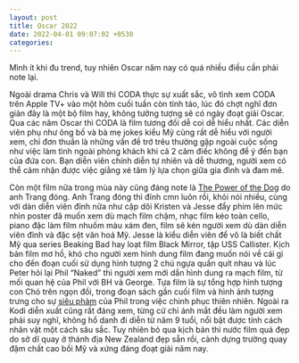 ```yaml
---
layout: post
title: Oscar 2022
date: 2022-04-01 09:07:02 +0530
categories: 
---
```

Mình ít khi đu trend, tuy nhiên Oscar năm nay có quá nhiều điều cần phải note lại.

Ngoài drama Chris và Will thì CODA thực sự xuất sắc, vô tình xem CODA trên Apple TV+ vào một hôm cuối tuần còn tỉnh táo, lúc đó chợt nghĩ đơn giản đây là một bộ film hay, không tưởng tượng sẽ có ngày đoạt giải Oscar. Qua các năm Oscar thì CODA là film tương đối dễ coi dễ hiểu nhất. Các diễn viên phụ như ông bố và bà mẹ jokes kiểu Mỹ cũng rất dễ hiểu với người xem, chỉ đơn thuần là những vấn đề trớ trêu thường gặp ngoài cuộc sống như việc làm tình ngoài phòng khách khi cả 2 câm điếc không để ý đến bạn của đứa con. Bạn diễn viên chính diễn tự nhiên và dễ thương, người xem có thể cảm nhận được việc giằng xé tâm lý lựa chọn giữa gia đình và đam mê.

Còn một film nữa trong mùa này cũng đáng note là [The Power of the Dog](https://www.netflix.com/tudum/the-power-of-the-dog) do anh Trang đóng. Anh Trang đóng thì đỉnh cmn luôn rồi, khỏi nói nhiều, cùng với dàn diễn viên đỉnh nữa như cặp dôi Kristen và Jesse đẩy phim lên mức nhìn poster đã muốn xem dù mạch film chậm, nhạc film kéo toàn cello, piano đặc làm film nhuốm màu xám đen, film sẽ kén người xem dù dàn diễn viên đỉnh và đặc sệt văn hoá Mỹ. Jesse là kiểu diễn viên để vô là biết chất Mỹ qua series Beaking Bad hay loạt film Black Mirror, tập USS Callister. Kịch bản film mơ hồ, khó cho người xem hình dung film đang muốn nói về cái gì cho đến đoạn cuối sử dụng hình tượng 2 chú ngựa quấn quít nhau và lúc Peter hỏi lại Phil “Naked” thì người xem mới dần hình dung ra mạch film, từ mối quan hệ của Phil với BH và George. Tựa film là sự tổng hợp hình tượng con Chó trên ngọn đồi, trong đoạn sách gần cuối film và hình ảnh tượng trưng cho sự [siêu phàm](https://www.netflix.com/tudum/articles/what-even-is-the-power-of-the-dog) của Phil trong việc chinh phục thiên nhiên. Ngoài ra Kodi diễn xuất cũng rất đáng xem, từng cử chỉ ánh mắt đều làm người xem phải suy nghĩ, không hổ danh đi diễn từ năm 9 tuổi, nổi bật được tính cách nhân vật một cách sâu sắc. Tuy nhiên bỏ qua kịch bản thì nước film quá đẹp do sở dĩ quay ở thánh địa New Zealand đẹp sẵn rồi, cảnh dựng trường quay đậm chất cao bồi Mỹ và xứng đáng đoạt giải năm nay.
